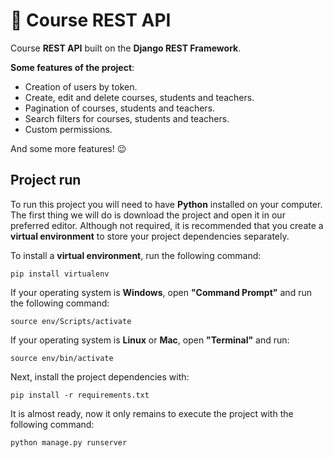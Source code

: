 # :rocket: Course REST API

Course **REST API** built on the **Django REST Framework**.

**Some features of the project**:

- Creation of users by token.
- Create, edit and delete courses, students and teachers.
- Pagination of courses, students and teachers.
- Search filters for courses, students and teachers.
- Custom permissions.

And some more features! :wink:

## Project run

To run this project you will need to have **Python** installed on your computer. The first thing we will do is download the project and open it in our preferred editor. Although not required, it is recommended that you create a **virtual environment** to store your project dependencies separately.

To install a **virtual environment**, run the following command:

```
pip install virtualenv
```

If your operating system is **Windows**, open **"Command Prompt"** and run the following command:

```
source env/Scripts/activate
```

If your operating system is **Linux** or **Mac**, open **"Terminal"** and run:

```
source env/bin/activate
```

Next, install the project dependencies with:

```
pip install -r requirements.txt
```

It is almost ready, now it only remains to execute the project with the following command:

```
python manage.py runserver
```
